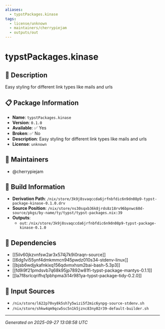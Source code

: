 ```yaml
---
aliases:
  - typstPackages.kinase
tags:
  - license/unknown
  - maintainers/cherrypiejam
  - outputs/out
---
```


# typstPackages.kinase

## 📝 Description

Easy styling for different link types like mails and urls

## 📋 Package Information

- **Name**: `typstPackages.kinase`
- **Version**: `0.1.0`
- **Available**: ✅ Yes
- **Broken**: ✅ No
- **Description**: Easy styling for different link types like mails and urls
- **License**: `unknown`
## 👥 Maintainers

- @cherrypiejam


## 🔧 Build Information

- **Derivation Path**: `/nix/store/3k9j8svaqccda6jrfnbfdic6n9dn08p9-typst-package-kinase-0.1.0.drv`
- **Source Position**: `/nix/store/ns30sqxb36k8jrds8z18rv96bpnwc60d-source/pkgs/by-name/ty/typst/typst-packages.nix:39`
- **Outputs**:
  - `out`:  `/nix/store/3k9j8svaqccda6jrfnbfdic6n9dn08p9-typst-package-kinase-0.1.0`

## 🔗 Dependencies

- [[5ilv60jkzvnfsw2ar3x574j7k9i0raqn-source]]
- [[6dg1vi55ynf4dmkmmcn945pwdz010s34-stdenv-linux]]
- [[bjsb6wdjykafnkixq156qdvmxhsm2bai-bash-5.3p3]]
- [[fd9i9f21pmdsvb7q68k95jp7892w81fi-typst-package-mantys-0.1.1]]
- [[la7f8srlcqrifhq1pbhpma3i14r981ya-typst-package-tidy-0.2.0]]

## 📁 Input Sources

- `/nix/store/l622p70vy8k5sh7y5wizi5f2mic6ynpg-source-stdenv.sh`
- `/nix/store/shkw4qm9qcw5sc5n1k5jznc83ny02r39-default-builder.sh`

---
*Generated on 2025-09-27 13:08:58 UTC*
